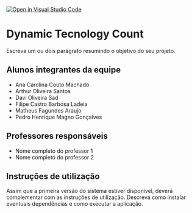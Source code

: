 [![Open in Visual Studio Code](https://classroom.github.com/assets/open-in-vscode-c66648af7eb3fe8bc4f294546bfd86ef473780cde1dea487d3c4ff354943c9ae.svg)](https://classroom.github.com/online_ide?assignment_repo_id=10750267&assignment_repo_type=AssignmentRepo)
# Dynamic Tecnology Count
Escreva um ou dois  parágrafo resumindo o objetivo do seu projeto.

## Alunos integrantes da equipe

* Ana Carolina Couto Machado
* Arthur Oliveira Santos
* Davi Oliveira Sad
* Filipe Castro Barbosa Ladeia
* Matheus Fagundes Araujo
* Pedro Henrique Magno Gonçalves

## Professores responsáveis

* Nome completo do professor 1
* Nome completo do professor 2

## Instruções de utilização

Assim que a primeira versão do sistema estiver disponível, deverá complementar com as instruções de utilização. Descreva como instalar eventuais dependências e como executar a aplicação.
